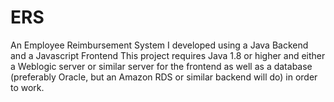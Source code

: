# ERS
An Employee Reimbursement System I developed using a Java Backend and a Javascript Frontend
This project requires Java 1.8 or higher and either a Weblogic server or similar 
server for the frontend as well as a database (preferably Oracle, but an Amazon RDS or similar backend will do) in order to work.
